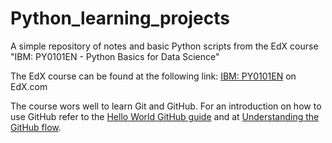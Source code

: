 # Python_learning_projects
A simple repository of notes and basic Python scripts from the EdX course "IBM: PY0101EN - Python Basics for Data Science"

The EdX course can be found at the following link: [IBM: PY0101EN](https://courses.edx.org/courses/course-v1:IBM+PY0101EN+1T2019/course/#block-v1:IBM+PY0101EN+1T2019+type@sequential+block@f1f769d2df4e4fedb5d4fa44e3dcfd21) on EdX.com

The course wors well to learn Git and GitHub. For an introduction on how to use GitHub refer to the [Hello World GitHub guide](https://guides.github.com/activities/hello-world/) and at [Understanding the GitHub flow](https://guides.github.com/introduction/flow/).
